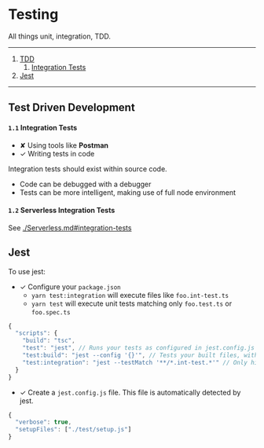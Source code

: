 # Testing

All things unit, integration, TDD.

---

1. [TDD](#tdd)
   1. [Integration Tests](#1-1-integration-tests)
2. [Jest](#jest)
---

## Test Driven Development

#### `1.1` Integration Tests

- ✘ Using tools like **Postman**
- ✓ Writing tests in code

Integration tests should exist within source code.
- Code can be debugged with a debugger
- Tests can be more intelligent, making use of full node environment

#### `1.2` Serverless Integration Tests

See [./Serverless.md#integration-tests](./Serverless.md#integration-tests)

## Jest

To use jest:
- ✓ Configure your `package.json`
  - `yarn test:integration` will execute files like `foo.int-test.ts`
  - `yarn test` will execute unit tests matching only `foo.test.ts` or `foo.spec.ts`

```js
{
  "scripts": {
    "build": "tsc",
    "test": "jest", // Runs your tests as configured in jest.config.js
    "test:build": "jest --config '{}'", // Tests your built files, with the default config
    "test:integration": "jest --testMatch '**/*.int-test.*'" // Only hits file like `fancy.int-test.ts`
  }
}
```

- ✓ Create a `jest.config.js` file. This file is automatically detected by jest.

```js
{
  "verbose": true,
  "setupFiles": ["./test/setup.js"]
}
```

